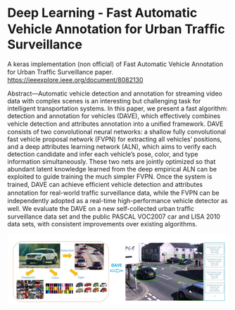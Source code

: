 # Deep Learning - Fast Automatic Vehicle Annotation for Urban Trafﬁc Surveillance
A keras implementation (non official) of Fast Automatic Vehicle Annotation for Urban Trafﬁc Surveillance paper.
https://ieeexplore.ieee.org/document/8082130

Abstract—Automatic vehicle detection and annotation for streaming video data with complex scenes is an interesting but challenging task for intelligent transportation systems. In this paper, we present a fast algorithm: detection and annotation for vehicles (DAVE), which effectively combines vehicle detection and attributes annotation into a uniﬁed framework. DAVE consists of two convolutional neural networks: a shallow fully convolutional fast vehicle proposal network (FVPN) for extracting all vehicles’ positions, and a deep attributes learning network (ALN), which aims to verify each detection candidate and infer each vehicle’s pose, color, and type information simultaneously. These two nets
are jointly optimized so that abundant latent knowledge learned from the deep empirical ALN can be exploited to guide training the much simpler FVPN. Once the system is trained, DAVE can achieve efﬁcient vehicle detection and attributes annotation for real-world trafﬁc surveillance data, while the FVPN can be independently adopted as a real-time high-performance vehicle detector as well. We evaluate the DAVE on a new self-collected urban trafﬁc surveillance data set and the public PASCAL VOC2007 car and LISA 2010 data sets, with consistent improvements over existing algorithms.


<div align="center">
    <img src="/Illustration.PNG">
</div>

